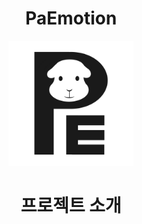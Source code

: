 <h1 align="center">PaEmotion</h1>

<p align="center">
  <img src="assets/logo.png" alt="프로젝트 로고" width="200" />
</p>

<h1 align="center">프로젝트 소개</h1>

